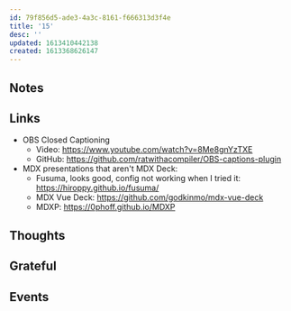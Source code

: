 ```yaml
---
id: 79f856d5-ade3-4a3c-8161-f666313d3f4e
title: '15'
desc: ''
updated: 1613410442138
created: 1613368626147
---
```


## Notes

## Links

- OBS Closed Captioning
  - Video: https://www.youtube.com/watch?v=8Me8gnYzTXE
  - GitHub: https://github.com/ratwithacompiler/OBS-captions-plugin
- MDX presentations that aren't MDX Deck:
  - Fusuma, looks good, config not working when I tried it:
    https://hiroppy.github.io/fusuma/
  - MDX Vue Deck: https://github.com/godkinmo/mdx-vue-deck
  - MDXP: https://0phoff.github.io/MDXP

## Thoughts

## Grateful

## Events
